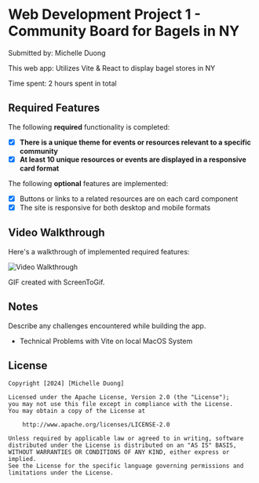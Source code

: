 # Web Development Project 1 - Community Board for Bagels in NY

Submitted by: Michelle Duong

This web app: Utilizes Vite & React to display bagel stores in NY

Time spent: 2 hours spent in total

## Required Features

The following **required** functionality is completed:

- [X] **There is a unique theme for events or resources relevant to a specific community**
- [X] **At least 10 unique resources or events are displayed in a responsive card format**

The following **optional** features are implemented:

- [X] Buttons or links to a related resources are on each card component
- [X] The site is responsive for both desktop and mobile formats

## Video Walkthrough

Here's a walkthrough of implemented required features:

<img src='https://submissions.us-east-1.linodeobjects.com/web102/Im93zNXp.gif' title='Video Walkthrough' width='' alt='Video Walkthrough' />

GIF created with ScreenToGif.

## Notes

Describe any challenges encountered while building the app.
- Technical Problems with Vite on local MacOS System

## License

    Copyright [2024] [Michelle Duong]

    Licensed under the Apache License, Version 2.0 (the "License");
    you may not use this file except in compliance with the License.
    You may obtain a copy of the License at

        http://www.apache.org/licenses/LICENSE-2.0

    Unless required by applicable law or agreed to in writing, software
    distributed under the License is distributed on an "AS IS" BASIS,
    WITHOUT WARRANTIES OR CONDITIONS OF ANY KIND, either express or implied.
    See the License for the specific language governing permissions and
    limitations under the License.
